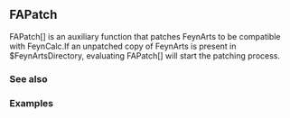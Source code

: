 ## FAPatch

FAPatch[] is an auxiliary function that patches FeynArts to be compatible with FeynCalc.If an unpatched copy of FeynArts is present in $FeynArtsDirectory, evaluating FAPatch[] will start the patching process.

### See also

### Examples